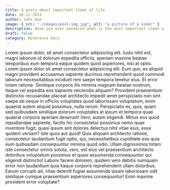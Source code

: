 ```yaml
---
title: A posts about important items of life
date: 10-11-2023
author: John Doe
image: { src: "./images/post-img.jpg", alt: "a picture of a coder" }
description: Have you ever wondered what is the most important items of life are ? Well, wonder no more.
draft: false
category: Reference Docs
---
```


Lorem ipsum dolor, sit amet consectetur adipisicing elit. Iusto nihil est, magni laborum id dolorum expedita officiis, aperiam maxime beatae temporibus eum tempora eaque quidem quod asperiores, nisi at optio. Lorem ipsum dolor sit amet consectetur adipisicing elit. Eum quo, ex aliquid magni provident accusamus sapiente ducimus reprehenderit quod commodi laborum necessitatibus incidunt rem saepe tempora tenetur eius. Et error totam ratione. Similique corporis illo minima magnam beatae nostrum, itaque vel expedita eos sapiente reiciendis aliquam? Provident praesentium distinctio recusandae placeat architecto impedit amet perspiciatis non sint saepe ab neque in officiis voluptates quod laboriosam voluptatum, enim quaerat autem aliquid possimus, nulla rerum. Perspiciatis ex, quis, quam sed quibusdam similique dolorum voluptates at ipsum et tempora quae quaerat corporis aperiam deserunt! Vero, autem eligendi. Minus eos quod repudiandae sapiente, facilis hic consectetur possimus nemo quae inventore fugit, quasi ipsum sint dolores delectus nihil vitae eius, esse quidem veniam? Iste quos aut quod! Quis aliquam architecto ratione, consectetur laudantium fugit optio, qui, necessitatibus cupiditate eos quia eum quibusdam consequuntur minima quod odio. Ullam dignissimos totam iste consectetur omnis soluta, vero, est eius vel praesentium architecto doloribus voluptatum possimus et quasi assumenda consequuntur qui eligendi distinctio! Labore facere dolorem, quidem vero debitis numquam error non laudantium quia itaque corporis reprehenderit ullam doloribus. Earum corrupti ad, vitae deleniti fugiat assumenda ipsam laboriosam odit similique cumque praesentium asperiores consequuntur! Enim maxime provident error voluptate?
